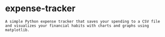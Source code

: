 # expense-tracker

```
A simple Python expense tracker that saves your spending to a CSV file and visualizes your financial habits with charts and graphs using matplotlib.
```
